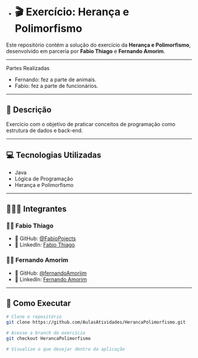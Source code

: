 - # 🎬 Exercício: Herança e Polimorfismo
Este repositório contém a solução do exercício da **Herança e Polimorfismo**, desenvolvido em parceria por **Fabio Thiago** e **Fernando Amorim**.

---

Partes Realizadas

- Fernando: fez a parte de animais.
- Fabio: fez a parte de funcionários.

---

## 🧾 Descrição

Exercício com o objetivo de praticar conceitos de programação como estrutura de dados e back-end.

---

## 💻 Tecnologias Utilizadas

- Java
- Lógica de Programação
- Herança e Polimorfismo

---

## 🧑‍🤝‍🧑 Integrantes

### 👨‍💻 Fabio Thiago  
- 🔗 GitHub: [@FabioPojects](https://github.com/FabioPojects)  
- 💼 LinkedIn: [Fabio Thiago](https://www.linkedin.com/in/fabio-thiago-63375330b/)

### 👨‍💻 Fernando Amorim  
- 🔗 GitHub: [@fernandoAmoriim](https://github.com/fernandoAmoriim)  
- 💼 LinkedIn: [Fernando Amorim](https://www.linkedin.com/in/fernando-amorim-5b328a341/)

---

## 🚀 Como Executar

```bash
# Clone o repositório
git clone https://github.com/AulasAtividades/HerancaPolimorfismo.git

# Acesse a branch do exercício
git checkout HerancaPolimorfismo

# Visualize o que desejar dentro da aplicação

